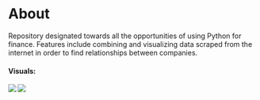 
# About
Repository designated towards all the opportunities of using Python for finance. Features include combining and visualizing data scraped from the internet in order to find relationships between companies. 

#### Visuals:
<img src="https://i.imgur.com/6c8jfEX.png" align="left">
<img src="https://i.imgur.com/IlawJnO.png" align="left">
